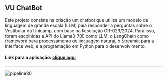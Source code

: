 ## VU ChatBot
Este projeto consiste na criação um chatbot que utiliza um modelo de linguagem de grande escala (LLM) para responder a perguntas sobre o Vestibular da Unicamp, com base na Resolução GR-029/2024. Para isso, foram escolhidas a API do Llama3-70B como LLM, o LangChain como framework para processamento de linguagem natural, o Streamlit para a interface web, e a programação em Python para o desenvolvimento.

#### Link para a aplicação: [clique aqui](https://vuchatbot-prxzshucsskdfbdpvgmmwf.streamlit.app/)
________________________________________


![pipeline80](https://github.com/user-attachments/assets/5dfb0931-0e83-4c74-99ca-7096d6ab40d5)
